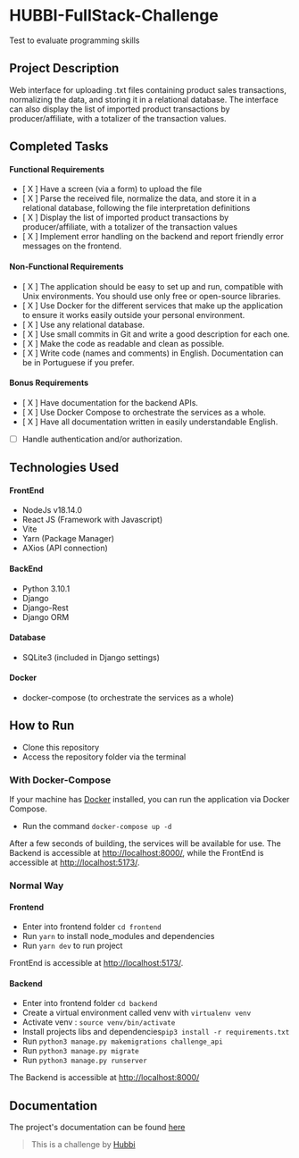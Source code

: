 # HUBBI-FullStack-Challenge

Test to evaluate programming skills

## Project Description
Web interface for uploading .txt files containing product sales transactions, normalizing the data, and storing it in a relational database. The interface can also display the list of imported product transactions by producer/affiliate, with a totalizer of the transaction values.

## Completed Tasks
#### **Functional Requirements**
- [ X ] Have a screen (via a form) to upload the file
- [ X ] Parse the received file, normalize the data, and store it in a relational database, following the file interpretation definitions
- [ X ] Display the list of imported product transactions by producer/affiliate, with a totalizer of the transaction values
- [ X ] Implement error handling on the backend and report friendly error messages on the frontend.

#### **Non-Functional Requirements**
- [ X ] The application should be easy to set up and run, compatible with Unix environments. You should use only free or open-source libraries.
- [ X ] Use Docker for the different services that make up the application to ensure it works easily outside your personal environment.
- [ X ] Use any relational database.
- [ X ] Use small commits in Git and write a good description for each one.
- [ X ] Make the code as readable and clean as possible.
- [ X ] Write code (names and comments) in English. Documentation can be in Portuguese if you prefer.

#### **Bonus Requirements**
- [ X ] Have documentation for the backend APIs.
- [ X ] Use Docker Compose to orchestrate the services as a whole.
- [ X ] Have all documentation written in easily understandable English.
- [  ] Handle authentication and/or authorization.

## Technologies Used
#### **FrontEnd**
- NodeJs v18.14.0
- React JS (Framework with Javascript)
- Vite
- Yarn (Package Manager)
- AXios (API connection)

#### **BackEnd**
- Python 3.10.1
- Django
- Django-Rest
- Django ORM

#### **Database**
- SQLite3 (included in Django settings)

#### **Docker**
- docker-compose (to orchestrate the services as a whole)

## How to Run

- Clone this repository
- Access the repository folder via the terminal

### **With Docker-Compose**
If your machine has [Docker](https://docs.docker.com/get-docker/) installed, you can run the application via Docker Compose.

- Run the command `docker-compose up -d`

After a few seconds of building, the services will be available for use. The Backend is accessible at [http://localhost:8000/](http://localhost:8000/), while the FrontEnd is accessible at [http://localhost:5173/](http://localhost:5173/).

### **Normal Way**

#### Frontend
- Enter into frontend folder ```cd frontend```
- Run ```yarn``` to install node_modules and dependencies
- Run ```yarn dev``` to run project

FrontEnd is accessible at [http://localhost:5173/](http://localhost:5173/).

#### Backend
- Enter into frontend folder ```cd backend```
- Create a virtual environment called venv with ```virtualenv venv```
- Activate venv : ```source venv/bin/activate```
- Install projects libs and dependencies```pip3 install -r requirements.txt```
- Run ```python3 manage.py makemigrations challenge_api```
- Run ```python3 manage.py migrate```
- Run ```python3 manage.py runserver```

The Backend is accessible at [http://localhost:8000/](http://localhost:8000/)

## Documentation

The project's documentation can be found [here](./docs/)


> This is a challenge by [Hubbi](https://app.hubbi.app/)